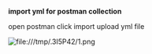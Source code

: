 **import yml for postman collection**

open postman
click import
upload yml file

![file:///tmp/.3I5P42/1.png](file:///tmp/.3I5P42/1.png)